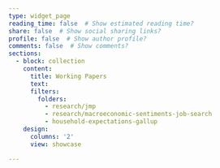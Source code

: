 ```yaml
---
type: widget_page
reading_time: false  # Show estimated reading time?
share: false  # Show social sharing links?
profile: false  # Show author profile?
comments: false  # Show comments?
sections:
  - block: collection
    content:
      title: Working Papers
      text: 
      filters:
        folders:
          - research/jmp
          - research/macroeconomic-sentiments-job-search
          - household-expectations-gallup  
    design:
      columns: '2'
      view: showcase     

---
```


